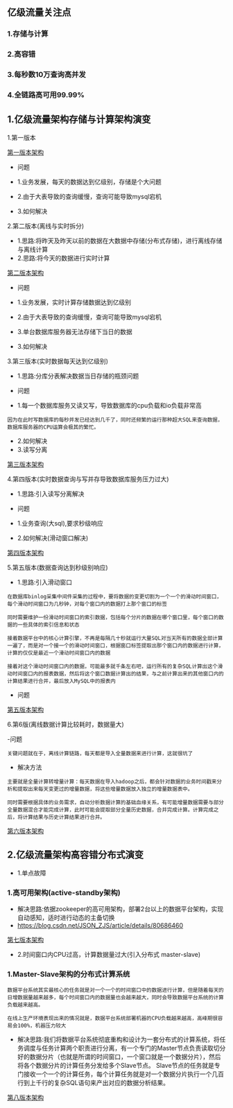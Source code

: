## 亿级流量关注点

### 1.存储与计算

### 2.高容错

### 3.每秒数10万查询高并发

### 4.全链路高可用99.99%



## 1.亿级流量架构存储与计算架构演变

1.第一版本

[第一版本架构](../image/version1.jpg)

- 问题
- 1.业务发展，每天的数据达到亿级别，存储是个大问题
- 2.由于大表导致的查询缓慢，查询可能导致mysql宕机

- 3.如何解决

2.第二版本(离线与实时拆分)

- 1.思路:将昨天及昨天以前的数据在大数据中存储(分布式存储)，进行离线存储与离线计算
- 2.思路:将今天的数据进行实时计算

[第二版本架构](../image/version2.jpg)

- 问题
- 1.业务发展，实时计算存储数据达到亿级别
- 2.由于大表导致的查询缓慢，查询可能导致mysql宕机
- 3.单台数据库服务器无法存储下当日的数据

- 3.如何解决


3.第三版本(实时数据每天达到亿级别)

- 1.思路:分库分表解决数据当日存储的瓶颈问题

- 问题

- 1.每一个数据库服务又读又写，导致数据库的cpu负载和io负载非常高

```
因为在此时写数据库的每秒并发已经达到几千了，同时还频繁的运行那种超大SQL来查询数据，数据库服务器的CPU运算会极其的繁忙。
```

- 2.如何解决
- 3.读写分离

[第三版本架构](../image/version3.jpg)


4.第四版本(实时数据查询与写并存导致数据库服务压力过大)

- 1.思路:引入读写分离解决

- 问题

- 1.业务查询(大sql),要求秒级响应

- 2.如何解决(滑动窗口解决)


[第四版本架构](../image/version4.jpg)



5.第五版本(数据查询达到秒级别响应)

- 1.思路:引入滑动窗口

```
在数据库binlog采集中间件采集的过程中，要将数据的变更切割为一个一个的滑动时间窗口，每个滑动时间窗口为几秒钟，对每个窗口内的数据打上那个窗口的标签

同时需要维护一份滑动时间窗口的索引数据，包括每个分片的数据在哪个窗口里，每个窗口的数据的一些具体的索引信息和状态

接着数据平台中的核心计算引擎，不再是每隔几十秒就运行大量SQL对当天所有的数据全部计算一遍了，而是对一个接一个的滑动时间窗口，根据窗口标签提取出那个窗口内的数据进行计算，计算的仅仅是最近一个滑动时间窗口内的数据

接着对这个滑动时间窗口内的数据，可能最多就千条左右吧，运行所有的复杂SQL计算出这个滑动时间窗口内的报表数据，然后将这个窗口数据计算出的结果，与之前计算出来的其他窗口内的计算结果进行合并，最后放入MySQL中的报表内

```

- 问题


[第五版本架构](../image/version5.jpg)


6.第6版(离线数据计算比较耗时，数据量大)


-问题

```
关键问题就在于，离线计算链路，每天都是导入全量数据来进行计算，这就很坑了
```

- 解决方法

```
主要就是全量计算转增量计算：每天数据在导入hadoop之后，都会针对数据的业务时间戳来分析和提取出来每天变更过的增量数据，将这些增量数据放入独立的增量数据表中。

同时需要根据具体的业务需求，自动分析数据计算的基础血缘关系，有可能增量数据需要与部分全量数据混合才能完成计算，此时可能会提取部分全量历史数据，合并完成计算。计算完成之后，将计算结果与历史计算结果进行合并。
```

[第六版本架构](../image/version6.jpg)


## 2.亿级流量架构高容错分布式演变

- 1.单点故障

### 1.高可用架构(active-standby架构)

- 解决思路:依据zookeeper的高可用架构，部署2台以上的数据平台架构，实现自动感知，适时进行动态的主备切换
- https://blog.csdn.net/JSON_ZJS/article/details/80686460

[第七版本架构](../image/version7.jpg)


- 2.时间窗口内CPU过高，计算数据量过大(引入分布式 master-slave)

### 1.Master-Slave架构的分布式计算系统

````
数据平台系统其实最核心的任务就是对一个一个的时间窗口中的数据进行计算，但是随着每天的日增数据量越来越多，每个时间窗口内的数据量也会越来越大，同时会导致数据平台系统的计算负载越来越高。

在线上生产环境表现出来的情况就是，数据平台系统部署机器的CPU负载越来越高，高峰期很容易会100%，机器压力较大
````

- 解决思路:我们将数据平台系统彻底重构和设计为一套分布式的计算系统，将任务调度与任务计算两个职责进行分离，有一个专门的Master节点负责读取切分好的数据分片（也就是所谓的时间窗口，一个窗口就是一个数据分片），然后将各个数据分片的计算任务分发给多个Slave节点。
        Slave节点的任务就是专门接收一个一个的计算任务，每个计算任务就是对一个数据分片执行一个几百行到上千行的复杂SQL语句来产出对应的数据分析结果。
        
[第八版本架构](../image/version8.jpg)